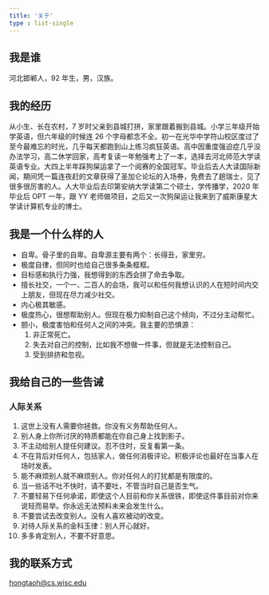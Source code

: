 ```yaml
---
title: '关于'
type : list-single
---
```


## 我是谁

河北邯郸人，92 年生，男，汉族。

## 我的经历

从小生、长在农村，7 岁时父亲到县城打拼，家里跟着搬到县城。小学三年级开始学英语，但六年级的时候连 26 个字母都念不全。初一在光华中学符山校区度过了至今最难忘的时光，几乎每天都跑到山上练习疯狂英语。高中因重度强迫症几乎没办法学习，高二休学回家，高考复读一年勉强考上了一本，选择去河北师范大学读英语专业。大四上半年踩狗屎运拿了一个阅赛的全国冠军。毕业后去人大读国际新闻，期间凭一篇连夜赶的文章获得了圣加仑论坛的入场券，免费去了趟瑞士，见了很多很厉害的人。人大毕业后去印第安纳大学读第二个硕士，学传播学，2020 年毕业后 OPT 一年，跟 YY 老师做项目，之后又一次狗屎运让我来到了威斯康星大学读计算机专业的博士。

## 我是一个什么样的人

- 自卑。骨子里的自卑。自卑源主要有两个：长得丑，家里穷。
- 极度自律，但同时也给自己很多条条框框。
- 目标感和执行力强，我想得到的东西会拼了命去争取。
- 擅长社交，一个一、二百人的会场，我可以和任何我想认识的人在短时间内交上朋友，但现在尽力减少社交。
- 内心极其敏感。
- 极度热心，很想帮助别人。但现在极力抑制自己这个倾向，不过分主动帮忙。
- 胆小，极度害怕和任何人之间的冲突。我主要的恐惧源：
  1. 非正常死亡。
  2. 失去对自己的控制，比如我不想做一件事，但就是无法控制自己。
  3. 受到排挤和忽视。

## 我给自己的一些告诫

### 人际关系

1. 这世上没有人需要你拯救。你没有义务帮助任何人。
2. 别人身上你所讨厌的特质都能在你自己身上找到影子。
3. 不主动给别人提任何建议。忍不住时，反复看第一条。
4. 不在背后对任何人，包括家人，做任何消极评论。积极评论也最好在当事人在场时发表。
5. 能不麻烦别人就不麻烦别人。你对任何人的打扰都是有限度的。
6. 当一些话不吐不快时，请不要吐，不管当时自己是否生气。
7. 不要轻易下任何承诺，即使这个人目前和你关系很铁，即使这件事目前对你来说轻而易举。你永远无法预料未来会发生什么。
8. 不要尝试去改变别人。没有人喜欢被动的改变。
9. 对待人际关系的金科玉律：别人开心就好。
10. 多多肯定别人，不要不好意思。

## 我的联系方式

hongtaoh@cs.wisc.edu


